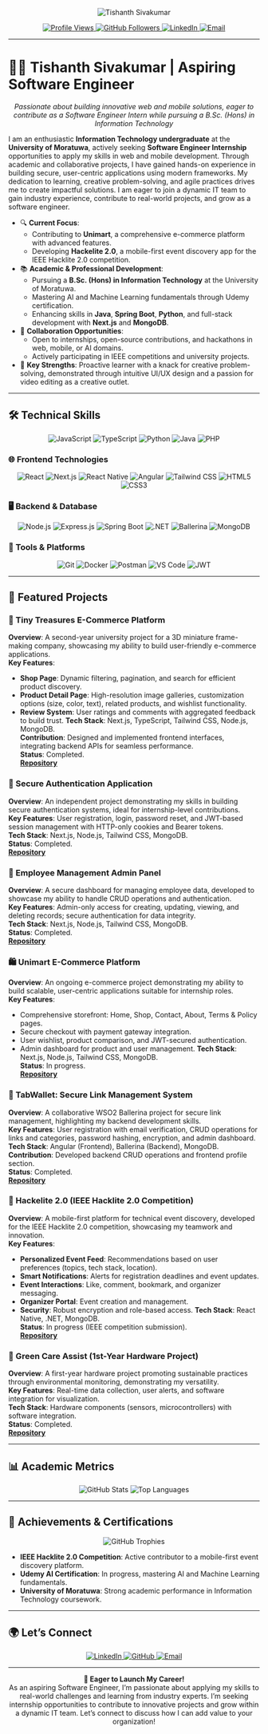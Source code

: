 <p align="center">
  <img src="https://img.shields.io/badge/-Tishanth%20Sivakumar-1E3A8A?style=flat-square&labelColor=1E3A8A&color=059669" alt="Tishanth Sivakumar"/>
</p>

<p align="center">
  <a href="https://github.com/Tishanth-07">
    <img src="https://komarev.com/ghpvc/?username=Tishanth-07&color=059669&style=flat-square" alt="Profile Views"/>
  </a>
  <a href="https://github.com/Tishanth-07">
    <img src="https://img.shields.io/github/followers/Tishanth-07?label=Follow&style=social" alt="GitHub Followers"/>
  </a>
  <a href="https://www.linkedin.com/in/tishanth-sivakumar-61479a267/">
    <img src="https://img.shields.io/badge/-LinkedIn-0A66C2?style=social&logo=linkedin" alt="LinkedIn"/>
  </a>
  <a href="mailto:tishanthsivakumar@example.com">
    <img src="https://img.shields.io/badge/-Email-D14836?style=social&logo=gmail" alt="Email"/>
  </a>
</p>

---

# 👨‍💻 Tishanth Sivakumar | Aspiring Software Engineer

<p align="center">
  <em>Passionate about building innovative web and mobile solutions, eager to contribute as a Software Engineer Intern while pursuing a B.Sc. (Hons) in Information Technology</em>
</p>

I am an enthusiastic **Information Technology undergraduate** at the **University of Moratuwa**, actively seeking **Software Engineer Internship** opportunities to apply my skills in web and mobile development. Through academic and collaborative projects, I have gained hands-on experience in building secure, user-centric applications using modern frameworks. My dedication to learning, creative problem-solving, and agile practices drives me to create impactful solutions. I am eager to join a dynamic IT team to gain industry experience, contribute to real-world projects, and grow as a software engineer.

- 🔍 **Current Focus**:
  - Contributing to **Unimart**, a comprehensive e-commerce platform with advanced features.
  - Developing **Hackelite 2.0**, a mobile-first event discovery app for the IEEE Hacklite 2.0 competition.
- 📚 **Academic & Professional Development**:
  - Pursuing a **B.Sc. (Hons) in Information Technology** at the University of Moratuwa.
  - Mastering AI and Machine Learning fundamentals through Udemy certification.
  - Enhancing skills in **Java**, **Spring Boot**, **Python**, and full-stack development with **Next.js** and **MongoDB**.
- 🤝 **Collaboration Opportunities**:
  - Open to internships, open-source contributions, and hackathons in web, mobile, or AI domains.
  - Actively participating in IEEE competitions and university projects.
- 🌟 **Key Strengths**: Proactive learner with a knack for creative problem-solving, demonstrated through intuitive UI/UX design and a passion for video editing as a creative outlet.

---

## 🛠️ Technical Skills

<p align="center">
  <img src="https://img.shields.io/badge/-JavaScript-F7DF1E?logo=javascript&logoColor=black&style=flat-square" alt="JavaScript"/>
  <img src="https://img.shields.io/badge/-TypeScript-3178C6?logo=typescript&logoColor=white&style=flat-square" alt="TypeScript"/>
  <img src="https://img.shields.io/badge/-Python-3776AB?logo=python&logoColor=white&style=flat-square" alt="Python"/>
  <img src="https://img.shields.io/badge/-Java-007396?logo=java&logoColor=white&style=flat-square" alt="Java"/>
  <img src="https://img.shields.io/badge/-PHP-777BB4?logo=php&logoColor=white&style=flat-square" alt="PHP"/>
</p>

### 🌐 Frontend Technologies
<p align="center">
  <img src="https://img.shields.io/badge/-React-61DAFB?logo=react&logoColor=black&style=flat-square" alt="React"/>
  <img src="https://img.shields.io/badge/-Next.js-000000?logo=next.js&logoColor=white&style=flat-square" alt="Next.js"/>
  <img src="https://img.shields.io/badge/-React%20Native-61DAFB?logo=react&logoColor=black&style=flat-square" alt="React Native"/>
  <img src="https://img.shields.io/badge/-Angular-DD0031?logo=angular&logoColor=white&style=flat-square" alt="Angular"/>
  <img src="https://img.shields.io/badge/-Tailwind%20CSS-06B6D4?logo=tailwindcss&logoColor=white&style=flat-square" alt="Tailwind CSS"/>
  <img src="https://img.shields.io/badge/-HTML5-E34F26?logo=html5&logoColor=white&style=flat-square" alt="HTML5"/>
  <img src="https://img.shields.io/badge/-CSS3-1572B6?logo=css3&logoColor=white&style=flat-square" alt="CSS3"/>
</p>

### 🖥️ Backend & Database
<p align="center">
  <img src="https://img.shields.io/badge/-Node.js-339933?logo=node.js&logoColor=white&style=flat-square" alt="Node.js"/>
  <img src="https://img.shields.io/badge/-Express.js-000000?logo=express&logoColor=white&style=flat-square" alt="Express.js"/>
  <img src="https://img.shields.io/badge/-Spring%20Boot-6DB33F?logo=springboot&logoColor=white&style=flat-square" alt="Spring Boot"/>
  <img src="https://img.shields.io/badge/-.NET-512BD4?logo=dotnet&logoColor=white&style=flat-square" alt=".NET"/>
  <img src="https://img.shields.io/badge/-Ballerina-46D0D9?logo=ballerina&logoColor=black&style=flat-square" alt="Ballerina"/>
  <img src="https://img.shields.io/badge/-MongoDB-47A248?logo=mongodb&logoColor=white&style=flat-square" alt="MongoDB"/>
</p>

### 🔧 Tools & Platforms
<p align="center">
  <img src="https://img.shields.io/badge/-Git-F05032?logo=git&logoColor=white&style=flat-square" alt="Git"/>
  <img src="https://img.shields.io/badge/-Docker-2496ED?logo=docker&logoColor=white&style=flat-square" alt="Docker"/>
  <img src="https://img.shields.io/badge/-Postman-FF6C37?logo=postman&logoColor=white&style=flat-square" alt="Postman"/>
  <img src="https://img.shields.io/badge/-VS%20Code-007ACC?logo=visual-studio-code&logoColor=white&style=flat-square" alt="VS Code"/>
  <img src="https://img.shields.io/badge/-JWT-000000?logo=jsonwebtokens&logoColor=white&style=flat-square" alt="JWT"/>
</p>

---

## 🌟 Featured Projects

### 🛒 Tiny Treasures E-Commerce Platform
**Overview**: A second-year university project for a 3D miniature frame-making company, showcasing my ability to build user-friendly e-commerce applications.  
**Key Features**:
- **Shop Page**: Dynamic filtering, pagination, and search for efficient product discovery.
- **Product Detail Page**: High-resolution image galleries, customization options (size, color, text), related products, and wishlist functionality.
- **Review System**: User ratings and comments with aggregated feedback to build trust.
**Tech Stack**: Next.js, TypeScript, Tailwind CSS, Node.js, MongoDB.  
**Contribution**: Designed and implemented frontend interfaces, integrating backend APIs for seamless performance.  
**Status**: Completed.  
**[Repository](https://github.com/Hasini1919/3Dminiature)**

### 🔐 Secure Authentication Application
**Overview**: An independent project demonstrating my skills in building secure authentication systems, ideal for internship-level contributions.  
**Key Features**: User registration, login, password reset, and JWT-based session management with HTTP-only cookies and Bearer tokens.  
**Tech Stack**: Next.js, Node.js, Tailwind CSS, MongoDB.  
**Status**: Completed.  
**[Repository](https://github.com/Tishanth-07/Secure-auth-website)**

### 👥 Employee Management Admin Panel
**Overview**: A secure dashboard for managing employee data, developed to showcase my ability to handle CRUD operations and authentication.  
**Key Features**: Admin-only access for creating, updating, viewing, and deleting records; secure authentication for data integrity.  
**Tech Stack**: Next.js, Node.js, Tailwind CSS, MongoDB.  
**Status**: Completed.  
**[Repository](https://github.com/Tishanth-07/Employee-management-admin-panel)**

### 🛍️ Unimart E-Commerce Platform
**Overview**: An ongoing e-commerce project demonstrating my ability to build scalable, user-centric applications suitable for internship roles.  
**Key Features**:
- Comprehensive storefront: Home, Shop, Contact, About, Terms & Policy pages.
- Secure checkout with payment gateway integration.
- User wishlist, product comparison, and JWT-secured authentication.
- Admin dashboard for product and user management.
**Tech Stack**: Next.js, Node.js, Tailwind CSS, MongoDB.  
**Status**: In progress.  
**[Repository](https://github.com/Tishanth-07/Unimart-ecommerce)**

### 🔗 TabWallet: Secure Link Management System
**Overview**: A collaborative WSO2 Ballerina project for secure link management, highlighting my backend development skills.  
**Key Features**: User registration with email verification, CRUD operations for links and categories, password hashing, encryption, and admin dashboard.  
**Tech Stack**: Angular (Frontend), Ballerina (Backend), MongoDB.  
**Contribution**: Developed backend CRUD operations and frontend profile section.  
**Status**: Completed.  
**[Repository](https://github.com/hamsacumar/iwb25-419-codehat)**

### 📱 Hackelite 2.0 (IEEE Hacklite 2.0 Competition)
**Overview**: A mobile-first platform for technical event discovery, developed for the IEEE Hacklite 2.0 competition, showcasing my teamwork and innovation.  
**Key Features**:
- **Personalized Event Feed**: Recommendations based on user preferences (topics, tech stack, location).
- **Smart Notifications**: Alerts for registration deadlines and event updates.
- **Event Interactions**: Like, comment, bookmark, and organizer messaging.
- **Organizer Portal**: Event creation and management.
- **Security**: Robust encryption and role-based access.
**Tech Stack**: React Native, .NET, MongoDB.  
**Status**: In progress (IEEE competition submission).  
**[Repository](https://github.com/hamsacumar/Hackelite2.0)**

### 🔧 Green Care Assist (1st-Year Hardware Project)
**Overview**: A first-year hardware project promoting sustainable practices through environmental monitoring, demonstrating my versatility.  
**Key Features**: Real-time data collection, user alerts, and software integration for visualization.  
**Tech Stack**: Hardware components (sensors, microcontrollers) with software integration.  
**Status**: Completed.  
**[Repository](https://github.com/Tishanth-07/Green-Care-Assist)**

---

## 📊 Academic Metrics

<p align="center">
  <img src="https://github-readme-stats.vercel.app/api?username=Tishanth-07&show_icons=true&theme=highcontrast" alt="GitHub Stats"/>
  <img src="https://github-readme-stats.vercel.app/api/top-langs/?username=Tishanth-07&layout=compact&theme=highcontrast" alt="Top Languages"/>
</p>

---

## 🏅 Achievements & Certifications

<p align="center">
  <img src="https://github-profile-trophy.vercel.app/?username=Tishanth-07&theme=onedark&margin-w=10&margin-h=10" alt="GitHub Trophies"/>
</p>

- **IEEE Hacklite 2.0 Competition**: Active contributor to a mobile-first event discovery platform.
- **Udemy AI Certification**: In progress, mastering AI and Machine Learning fundamentals.
- **University of Moratuwa**: Strong academic performance in Information Technology coursework.

---

## 🌍 Let’s Connect

<p align="center">
  <a href="https://www.linkedin.com/in/tishanth-sivakumar-61479a267/">
    <img src="https://img.shields.io/badge/LinkedIn-0A66C2?style=flat-square&logo=linkedin&logoColor=white" alt="LinkedIn"/>
  </a>
  <a href="https://github.com/Tishanth-07">
    <img src="https://img.shields.io/badge/GitHub-181717?style=flat-square&logo=github&logoColor=white" alt="GitHub"/>
  </a>
  <a href="mailto:tishanthsivakumar007@gmail.com">
    <img src="https://img.shields.io/badge/Email-EA4335?style=flat-square&logo=gmail&logoColor=white" alt="Email"/>
  </a>
</p>


---

<p align="center">
  <strong>🚀 Eager to Launch My Career!</strong><br/>
  As an aspiring Software Engineer, I’m passionate about applying my skills to real-world challenges and learning from industry experts. I’m seeking internship opportunities to contribute to innovative projects and grow within a dynamic IT team. Let’s connect to discuss how I can add value to your organization!
</p>
